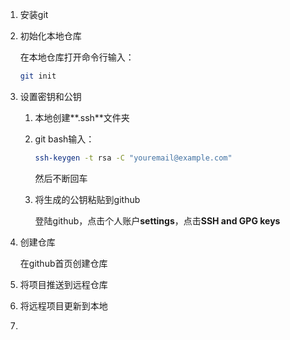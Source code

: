 1. 安装git

2. 初始化本地仓库

   在本地仓库打开命令行输入：

   ```bash
   git init
   ```

3. 设置密钥和公钥

   1. 本地创建**.ssh**文件夹

   2. git bash输入：

      ```bash
      ssh-keygen -t rsa -C "youremail@example.com" 
      ```

      然后不断回车

   3. 将生成的公钥粘贴到github

      登陆github，点击个人账户**settings**，点击**SSH and GPG keys**

4. 创建仓库

   在github首页创建仓库

5. 将项目推送到远程仓库

6. 将远程项目更新到本地

7. 
